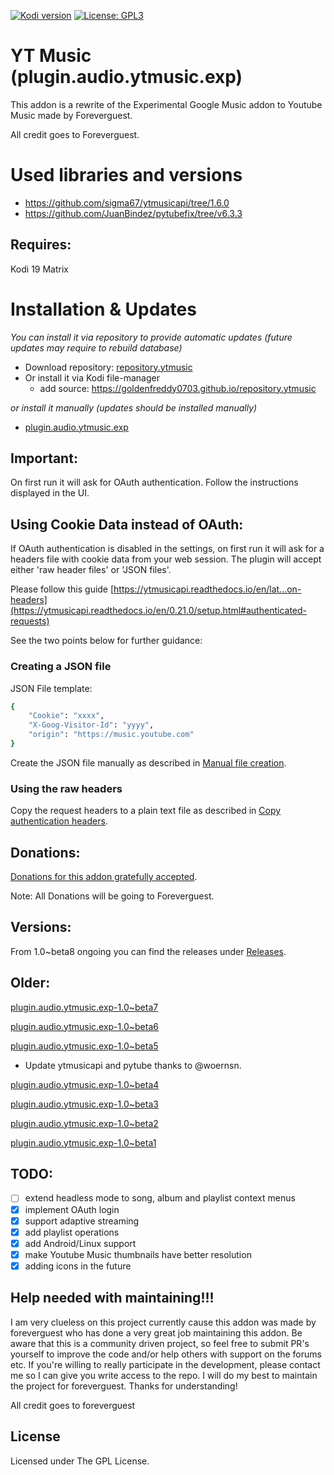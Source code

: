 [![Kodi version](https://img.shields.io/badge/kodi%20versions19-blue)](https://kodi.tv/)
[![License: GPL3](https://img.shields.io/badge/License-GPL3-yellow.svg)](https://opensource.org/licenses/GPL-3.0)

# YT Music (plugin.audio.ytmusic.exp)

This addon is a rewrite of the Experimental Google Music addon to Youtube Music made by Foreverguest. 

All credit goes to Foreverguest.

# Used libraries and versions

- https://github.com/sigma67/ytmusicapi/tree/1.6.0
- https://github.com/JuanBindez/pytubefix/tree/v6.3.3

## Requires:

Kodi 19 Matrix

# Installation & Updates

_You can install it via repository to provide automatic updates (future updates may require to rebuild database)_

- Download repository: [repository.ytmusic](https://github.com/Goldenfreddy0703/repository.ytmusic/blob/master/repository.ytmusic-1.0.zip?raw=true)
- Or install it via Kodi file-manager
  - add source: <https://goldenfreddy0703.github.io/repository.ytmusic>

_or install it manually (updates should be installed manually)_

- [plugin.audio.ytmusic.exp](https://github.com/Goldenfreddy0703/plugin.audio.ytmusic.exp/archive/refs/heads/main.zip)

## Important:

On first run it will ask for OAuth authentication. Follow the instructions displayed in the UI.

## Using Cookie Data instead of OAuth:

If OAuth authentication is disabled in the settings, on first run it will ask for a headers file with cookie data from your web session. The plugin will accept either 'raw header files' or 'JSON files'.

Please follow this guide [https://ytmusicapi.readthedocs.io/en/lat...on-headers](https://ytmusicapi.readthedocs.io/en/0.21.0/setup.html#authenticated-requests)

See the two points below for further guidance:

### Creating a JSON file
JSON File template:
```sh
{
    "Cookie": "xxxx",
    "X-Goog-Visitor-Id": "yyyy",
    "origin": "https://music.youtube.com"
}
```
Create the JSON file manually as described in [Manual file creation](https://ytmusicapi.readthedocs.io/en/0.21.0/setup.html#manual-file-creation).

### Using the raw headers
Copy the request headers to a plain text file as described in [Copy authentication headers](https://ytmusicapi.readthedocs.io/en/0.21.0/setup.html#copy-authentication-headers).

## Donations:

[Donations for this addon gratefully accepted](https://www.paypal.com/cgi-bin/webscr?cmd=_donations&business=VH2UFT2Y3PZZN&lc=BR&item_name=foreverguest&currency_code=USD&bn=PP%2dDonationsBF%3abtn_donate_SM%2egif%3aNonHosted).

Note: All Donations will be going to Foreverguest.

## Versions:

From 1.0~beta8 ongoing you can find the releases under [Releases](https://github.com/Goldenfreddy0703/plugin.audio.ytmusic.exp/releases).

## Older:

[plugin.audio.ytmusic.exp-1.0~beta7](https://github.com/Goldenfreddy0703/plugin.audio.ytmusic.exp/archive/d7372dd4b04ba30950389352935e534c3e0bace2.zip)

[plugin.audio.ytmusic.exp-1.0~beta6](https://github.com/Goldenfreddy0703/plugin.audio.ytmusic.exp/archive/99b245a7eb2d2d2844c61e3f6e32d9343d8f2bb2.zip)

[plugin.audio.ytmusic.exp-1.0~beta5](https://github.com/Goldenfreddy0703/plugin.audio.ytmusic.exp/archive/4e360a43a2c04815daef7171e360b056a3204965.zip)
- Update ytmusicapi and pytube thanks to @woernsn. 

[plugin.audio.ytmusic.exp-1.0~beta4](https://app.box.com/s/381gbuuzcu1diletnpjmfnqxnwm6mcw0)

[plugin.audio.ytmusic.exp-1.0~beta3](https://app.box.com/s/bc9xbr4nvjqyfrul0wligozzj6de0ke9)

[plugin.audio.ytmusic.exp-1.0~beta2](https://app.box.com/s/4a0jly0ezg9pe21hyi3sbmbbpnxtabha)

[plugin.audio.ytmusic.exp-1.0~beta1](https://app.box.com/s/d9tcjkan4ih3oa5d8ain13ybuydjnp5a)

## TODO:

- [ ] extend headless mode to song, album and playlist context menus
- [x] implement OAuth login
- [x] support adaptive streaming
- [x] add playlist operations
- [x] add Android/Linux support
- [x] make Youtube Music thumbnails have better resolution
- [x] adding icons in the future

## Help needed with maintaining!!!

I am very clueless on this project currently cause this addon was made by foreverguest who has done a very great job maintaining this addon. Be aware that this is a community driven project, so feel free to submit PR's yourself to improve the code and/or help others with support on the forums etc. If you're willing to really participate in the development, please contact me so I can give you write access to the repo. I will do my best to maintain the project for foreverguest. Thanks for understanding!

All credit goes to foreverguest

## License

Licensed under The GPL License.
